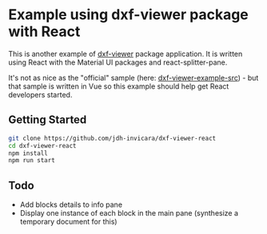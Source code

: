 # Example using dxf-viewer package with React

This is another example of [dxf-viewer](https://github.com/vagran/dxf-viewer) package application. It is written using React with the Material UI packages and react-splitter-pane.

It's not as nice as the "official" sample (here: [dxf-viewer-example-src](https://github.com/vagran/dxf-viewer-example-src)) - but that sample is written in Vue so this example should help get React developers started.

## Getting Started

```sh
git clone https://github.com/jdh-invicara/dxf-viewer-react
cd dxf-viewer-react
npm install
npm run start
```

## Todo

* Add blocks details to info pane
* Display one instance of each block in the main pane (synthesize a temporary document for this)